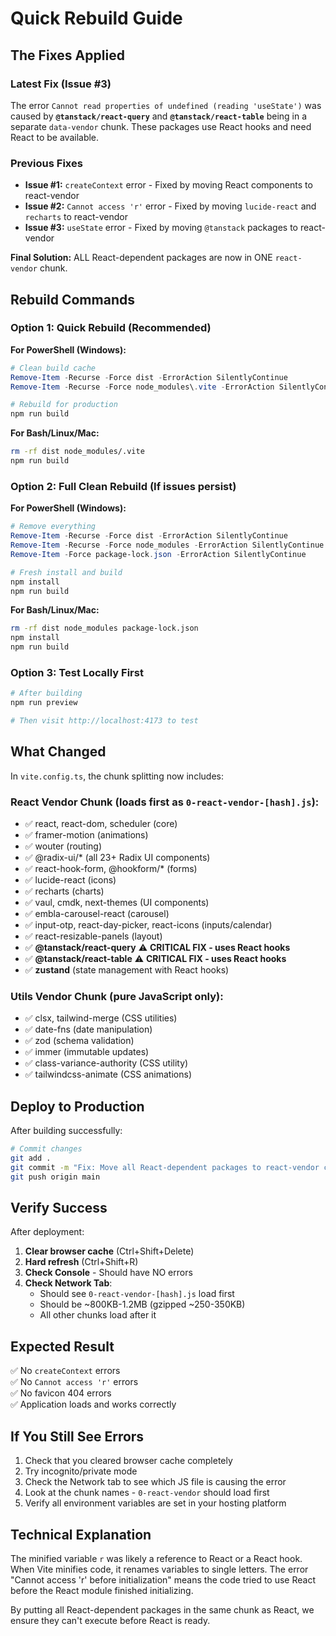 # Quick Rebuild Guide

## The Fixes Applied

### Latest Fix (Issue #3)

The error `Cannot read properties of undefined (reading 'useState')` was caused by **`@tanstack/react-query`** and **`@tanstack/react-table`** being in a separate `data-vendor` chunk. These packages use React hooks and need React to be available.

### Previous Fixes

- **Issue #1:** `createContext` error - Fixed by moving React components to react-vendor
- **Issue #2:** `Cannot access 'r'` error - Fixed by moving `lucide-react` and `recharts` to react-vendor
- **Issue #3:** `useState` error - Fixed by moving `@tanstack` packages to react-vendor

**Final Solution:** ALL React-dependent packages are now in ONE `react-vendor` chunk.

## Rebuild Commands

### Option 1: Quick Rebuild (Recommended)

**For PowerShell (Windows):**

```powershell
# Clean build cache
Remove-Item -Recurse -Force dist -ErrorAction SilentlyContinue
Remove-Item -Recurse -Force node_modules\.vite -ErrorAction SilentlyContinue

# Rebuild for production
npm run build
```

**For Bash/Linux/Mac:**

```bash
rm -rf dist node_modules/.vite
npm run build
```

### Option 2: Full Clean Rebuild (If issues persist)

**For PowerShell (Windows):**

```powershell
# Remove everything
Remove-Item -Recurse -Force dist -ErrorAction SilentlyContinue
Remove-Item -Recurse -Force node_modules -ErrorAction SilentlyContinue
Remove-Item -Force package-lock.json -ErrorAction SilentlyContinue

# Fresh install and build
npm install
npm run build
```

**For Bash/Linux/Mac:**

```bash
rm -rf dist node_modules package-lock.json
npm install
npm run build
```

### Option 3: Test Locally First

```bash
# After building
npm run preview

# Then visit http://localhost:4173 to test
```

## What Changed

In `vite.config.ts`, the chunk splitting now includes:

### React Vendor Chunk (loads first as `0-react-vendor-[hash].js`):

- ✅ react, react-dom, scheduler (core)
- ✅ framer-motion (animations)
- ✅ wouter (routing)
- ✅ @radix-ui/\* (all 23+ Radix UI components)
- ✅ react-hook-form, @hookform/\* (forms)
- ✅ lucide-react (icons)
- ✅ recharts (charts)
- ✅ vaul, cmdk, next-themes (UI components)
- ✅ embla-carousel-react (carousel)
- ✅ input-otp, react-day-picker, react-icons (inputs/calendar)
- ✅ react-resizable-panels (layout)
- ✅ **@tanstack/react-query** ⚠️ **CRITICAL FIX - uses React hooks**
- ✅ **@tanstack/react-table** ⚠️ **CRITICAL FIX - uses React hooks**
- ✅ **zustand** (state management with React hooks)

### Utils Vendor Chunk (pure JavaScript only):

- ✅ clsx, tailwind-merge (CSS utilities)
- ✅ date-fns (date manipulation)
- ✅ zod (schema validation)
- ✅ immer (immutable updates)
- ✅ class-variance-authority (CSS utility)
- ✅ tailwindcss-animate (CSS animations)

## Deploy to Production

After building successfully:

```bash
# Commit changes
git add .
git commit -m "Fix: Move all React-dependent packages to react-vendor chunk"
git push origin main
```

## Verify Success

After deployment:

1. **Clear browser cache** (Ctrl+Shift+Delete)
2. **Hard refresh** (Ctrl+Shift+R)
3. **Check Console** - Should have NO errors
4. **Check Network Tab**:
   - Should see `0-react-vendor-[hash].js` load first
   - Should be ~800KB-1.2MB (gzipped ~250-350KB)
   - All other chunks load after it

## Expected Result

✅ No `createContext` errors  
✅ No `Cannot access 'r'` errors  
✅ No favicon 404 errors  
✅ Application loads and works correctly

## If You Still See Errors

1. Check that you cleared browser cache completely
2. Try incognito/private mode
3. Check the Network tab to see which JS file is causing the error
4. Look at the chunk names - `0-react-vendor` should load first
5. Verify all environment variables are set in your hosting platform

## Technical Explanation

The minified variable `r` was likely a reference to React or a React hook. When Vite minifies code, it renames variables to single letters. The error "Cannot access 'r' before initialization" means the code tried to use React before the React module finished initializing.

By putting all React-dependent packages in the same chunk as React, we ensure they can't execute before React is ready.

